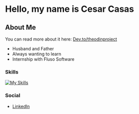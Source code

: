 # Hello, my name is Cesar Casas

## About Me


You can read more about it here: [Dev.to/theodinproject](https://dev.to/theodinproject/updates-to-the-node-course-postgresql-prisma-and-more-4dl3)

- Husband and Father
- Always wanting to learn
- Internship with Fluso Software

### Skills

[![My Skills](https://skillicons.dev/icons?i=js,html,css,py,webpack,react,nodejs,jest,npm)](https://skillicons.dev)

### Social

- [LinkedIn](https://www.linkedin.com/in/)

